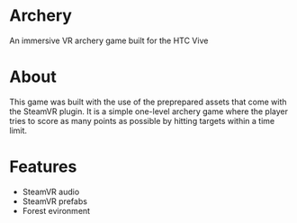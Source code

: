 # Archery
An immersive VR archery game built for the HTC Vive

# About
This game was built with the use of the preprepared assets that come with the SteamVR plugin. It is a simple one-level archery game where the player tries to score as many points as possible by hitting targets within a time limit.

# Features
- SteamVR audio
- SteamVR prefabs
- Forest evironment 
